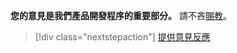 **您的意見是我們產品開發程序的重要部分。** 請不吝[賜教](https://aka.ms/vsce-product-survey)。

> [!div class="nextstepaction"]
> [提供意見反應](https://aka.ms/vsce-product-survey)